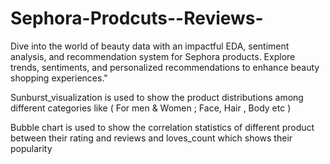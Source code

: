 # Sephora-Prodcuts--Reviews-
 Dive into the world of beauty data with an impactful EDA, sentiment analysis, and recommendation system for Sephora products. Explore trends, sentiments, and personalized recommendations to enhance beauty shopping experiences."

Sunburst_visualization is used to show the product distributions among different categories like ( For men & Women ; Face, Hair , Body etc )

Bubble chart is used to show the correlation statistics of different product between their rating and reviews and loves_count which shows their popularity 
